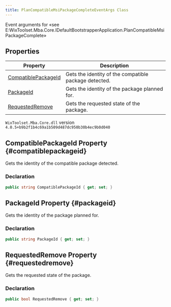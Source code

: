 ```yaml
---
title: PlanCompatibleMsiPackageCompleteEventArgs Class
---
```

Event arguments for «see E:WixToolset.Mba.Core.IDefaultBootstrapperApplication.PlanCompatibleMsiPackageComplete»
## Properties
| Property | Description |
| ------ | ----------- |
| [CompatiblePackageId](#compatiblepackageid) | Gets the identity of the compatible package detected. |
| [PackageId](#packageid) | Gets the identity of the package planned for. |
| [RequestedRemove](#requestedremove) | Gets the requested state of the package. |
`WixToolset.Mba.Core.dll` version `4.0.5+b9b2f1b4c69a1b509d487dc950b30b4ec9b0d040`
## CompatiblePackageId Property {#compatiblepackageid}
Gets the identity of the compatible package detected.
### Declaration
```cs
public string CompatiblePackageId { get; set; }
```
## PackageId Property {#packageid}
Gets the identity of the package planned for.
### Declaration
```cs
public string PackageId { get; set; }
```
## RequestedRemove Property {#requestedremove}
Gets the requested state of the package.
### Declaration
```cs
public bool RequestedRemove { get; set; }
```
